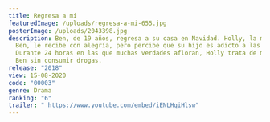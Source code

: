 ```yaml
---
title: Regresa a mí
featuredImage: /uploads/regresa-a-mi-655.jpg
posterImage: /uploads/2043398.jpg
description: Ben, de 19 años, regresa a su casa en Navidad. Holly, la madre de
  Ben, le recibe con alegría, pero percibe que su hijo es adicto a las drogas.
  Durante 24 horas en las que muchas verdades afloran, Holly trata de mantener a
  Ben sin consumir drogas.
release: "2018"
view: 15-08-2020
code: "00003"
genre: Drama
ranking: "6"
trailer: " https://www.youtube.com/embed/iENLHqiHlsw"
---
```


